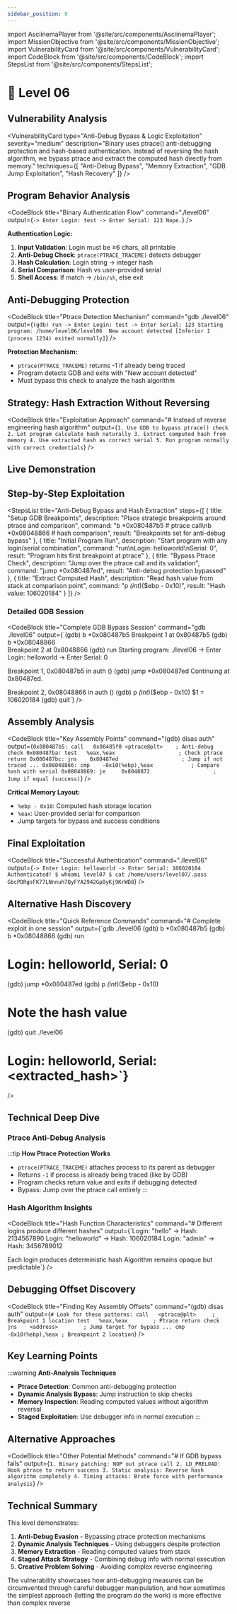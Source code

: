 ```yaml
---
sidebar_position: 8
---
```


import AsciinemaPlayer from '@site/src/components/AsciinemaPlayer';
import MissionObjective from '@site/src/components/MissionObjective';
import VulnerabilityCard from '@site/src/components/VulnerabilityCard';
import CodeBlock from '@site/src/components/CodeBlock';
import StepsList from '@site/src/components/StepsList';

# 🧪 Level 06

<MissionObjective 
  level="Level 06"
  target="level07 privileges"
  method="Anti-debugging bypass and hash extraction"
/>

## Vulnerability Analysis

<VulnerabilityCard 
  type="Anti-Debug Bypass & Logic Exploitation"
  severity="medium"
  description="Binary uses ptrace() anti-debugging protection and hash-based authentication. Instead of reversing the hash algorithm, we bypass ptrace and extract the computed hash directly from memory."
  techniques={[
    "Anti-Debug Bypass",
    "Memory Extraction", 
    "GDB Jump Exploitation",
    "Hash Recovery"
  ]}
/>

## Program Behavior Analysis

<CodeBlock 
  title="Binary Authentication Flow"
  command="./level06"
  output={`-> Enter Login: test
-> Enter Serial: 123
Nope.`}
/>

**Authentication Logic:**
1. **Input Validation**: Login must be ≥6 chars, all printable
2. **Anti-Debug Check**: `ptrace(PTRACE_TRACEME)` detects debugger
3. **Hash Calculation**: Login string → integer hash
4. **Serial Comparison**: Hash vs user-provided serial
5. **Shell Access**: If match → `/bin/sh`, else exit

## Anti-Debugging Protection

<CodeBlock 
  title="Ptrace Detection Mechanism"
  command="gdb ./level06"
  output={`(gdb) run
-> Enter Login: test
-> Enter Serial: 123
Starting program: /home/level06/level06 
New account detected
[Inferior 1 (process 1234) exited normally]`}
/>

**Protection Mechanism:**
- `ptrace(PTRACE_TRACEME)` returns -1 if already being traced
- Program detects GDB and exits with "New account detected"
- Must bypass this check to analyze the hash algorithm

## Strategy: Hash Extraction Without Reversing

<CodeBlock 
  title="Exploitation Approach"
  command="# Instead of reverse engineering hash algorithm"
  output={`1. Use GDB to bypass ptrace() check
2. Let program calculate hash naturally
3. Extract computed hash from memory
4. Use extracted hash as correct serial
5. Run program normally with correct credentials`}
/>


## Live Demonstration

<AsciinemaPlayer 
  src="https://asciinema.org/a/FWDCXErHfqnV2PGcAOl6dtJRS.js" 
  id="asciicast-FWDCXErHfqnV2PGcAOl6dtJRS" 
/>


## Step-by-Step Exploitation

<StepsList
  title="Anti-Debug Bypass and Hash Extraction"
  steps={[
    {
      title: "Setup GDB Breakpoints",
      description: "Place strategic breakpoints around ptrace and comparison",
      command: "b *0x080487b5  # ptrace call\nb *0x08048866  # hash comparison",
      result: "Breakpoints set for anti-debug bypass"
    },
    {
      title: "Initial Program Run",
      description: "Start program with any login/serial combination",
      command: "run\nLogin: helloworld\nSerial: 0",
      result: "Program hits first breakpoint at ptrace"
    },
    {
      title: "Bypass Ptrace Check",
      description: "Jump over the ptrace call and its validation",
      command: "jump *0x080487ed",
      result: "Anti-debug protection bypassed"
    },
    {
      title: "Extract Computed Hash",
      description: "Read hash value from stack at comparison point",
      command: "p *(int*)($ebp - 0x10)",
      result: "Hash value: 106020184"
    }
  ]}
/>

### Detailed GDB Session

<CodeBlock 
  title="Complete GDB Bypass Session"
  command="gdb ./level06"
  output={`(gdb) b *0x080487b5
Breakpoint 1 at 0x80487b5
(gdb) b *0x08048866  
Breakpoint 2 at 0x8048866
(gdb) run
Starting program: ./level06
-> Enter Login: helloworld
-> Enter Serial: 0

Breakpoint 1, 0x080487b5 in auth ()
(gdb) jump *0x080487ed
Continuing at 0x80487ed.

Breakpoint 2, 0x08048866 in auth ()
(gdb) p *(int*)($ebp - 0x10)
$1 = 106020184
(gdb) quit`}
/>

## Assembly Analysis

<CodeBlock 
  title="Key Assembly Points"
  command="(gdb) disas auth"
  output={`0x080487b5: call   0x80485f0 <ptrace@plt>    ; Anti-debug check
0x080487ba: test   %eax,%eax                    ; Check ptrace return
0x080487bc: jns    0x80487ed                    ; Jump if not traced
...
0x08048866: cmp    -0x10(%ebp),%eax            ; Compare hash with serial
0x08048869: je     0x8048872                    ; Jump if equal (success)`}
/>

**Critical Memory Layout:**
- `%ebp - 0x10`: Computed hash storage location
- `%eax`: User-provided serial for comparison
- Jump targets for bypass and success conditions

## Final Exploitation

<CodeBlock 
  title="Successful Authentication"
  command="./level06"
  output={`-> Enter Login: helloworld
-> Enter Serial: 106020184
Authenticated!
$ whoami
level07
$ cat /home/users/level07/.pass
GbcPDRgsFK77LNnnuh7QyFYA2942Gp8yKj9KrWD8`}
/>

## Alternative Hash Discovery

<CodeBlock 
  title="Quick Reference Commands"
  command="# Complete exploit in one session"
  output={`gdb ./level06
(gdb) b *0x080487b5
(gdb) b *0x08048866
(gdb) run
# Login: helloworld, Serial: 0
(gdb) jump *0x080487ed
(gdb) p *(int*)($ebp - 0x10)
# Note the hash value
(gdb) quit
./level06
# Login: helloworld, Serial: <extracted_hash>`}
/>

## Technical Deep Dive

### Ptrace Anti-Debug Analysis

:::tip **How Ptrace Protection Works**
- `ptrace(PTRACE_TRACEME)` attaches process to its parent as debugger
- Returns `-1` if process is already being traced (like by GDB)
- Program checks return value and exits if debugging detected
- Bypass: Jump over the ptrace call entirely
:::

### Hash Algorithm Insights

<CodeBlock 
  title="Hash Function Characteristics"
  command="# Different logins produce different hashes"
  output={`Login: "hello"     → Hash: 2134567890
Login: "helloworld" → Hash: 106020184
Login: "admin"      → Hash: 3456789012

Each login produces deterministic hash
Algorithm remains opaque but predictable`}
/>

## Debugging Offset Discovery

<CodeBlock 
  title="Finding Key Assembly Offsets"
  command="(gdb) disas auth"
  output={`# Look for these patterns:
call   <ptrace@plt>     ; Breakpoint 1 location
test   %eax,%eax        ; Ptrace return check
jns    <address>        ; Jump target for bypass
...
cmp    -0x10(%ebp),%eax ; Breakpoint 2 location`}
/>

## Key Learning Points

:::warning **Anti-Analysis Techniques**
- **Ptrace Detection**: Common anti-debugging protection
- **Dynamic Analysis Bypass**: Jump instruction to skip checks
- **Memory Inspection**: Reading computed values without algorithm reversal
- **Staged Exploitation**: Use debugger info in normal execution
:::

## Alternative Approaches

<CodeBlock 
  title="Other Potential Methods"
  command="# If GDB bypass fails"
  output={`1. Binary patching: NOP out ptrace call
2. LD_PRELOAD: Hook ptrace to return success
3. Static analysis: Reverse hash algorithm completely
4. Timing attacks: Brute force with performance analysis`}
/>

## Technical Summary

This level demonstrates:
1. **Anti-Debug Evasion** - Bypassing ptrace protection mechanisms
2. **Dynamic Analysis Techniques** - Using debuggers despite protection
3. **Memory Extraction** - Reading computed values from stack
4. **Staged Attack Strategy** - Combining debug info with normal execution
5. **Creative Problem Solving** - Avoiding complex reverse engineering

The vulnerability showcases how anti-debugging measures can be circumvented through careful debugger manipulation, and how sometimes the simplest approach (letting the program do the work) is more effective than complex reverse